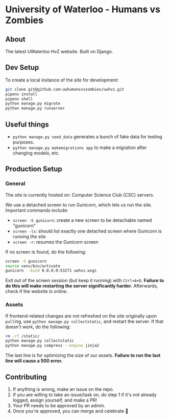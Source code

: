 # University of Waterloo - Humans vs Zombies

## About
The latest UWaterloo HvZ website. Built on Django.

## Dev Setup

To create a local instance of the site for development:
```bash
git clone git@github.com:uwhumansvszombies/uwhvz.git
pipenv install
pipenv shell
python manage.py migrate
python manage.py runserver
```

## Useful things
- `python manage.py seed_data` generates a bunch of fake data for testing purposes.
- `python manage.py makemigrations app` to make a migration after changing models, etc.

## Production Setup

### General
The site is currently hosted on: Computer Science Club (CSC) servers.

We use a detached screen to run Gunicorn, which lets us run the site. Important commands include:
- `screen -S gunicorn`: create a new screen to be detachable named "gunicorn"
- `screen -ls`: should list exactly one detached screen where Gunicorn is running the site
- `screen -r`: resumes the Gunicorn screen

If no screen is found, do the following:
```bash
screen -S gunicorn
source venv/bin/activate
gunicorn --bind 0.0.0.0:53271 uwhvz.wsgi
```
Exit out of the screen session (but keep it running) with `Ctrl+A+D`. **Failure to do this will make restarting the server significantly harder.** Afterwards, check if the website is online.

### Assets
If frontend-related changes are not refreshed on the site originally upon `pull`ing, use `python manage.py collectstatic`, and restart the server. If that doesn't work, do the following:
```bash
rm -rf /static/
python manage.py collectstatic
python manage.py compress --engine jinja2
``` 
The last line is for optimizing the size of our assets. **Failure to run the last line will cause a 500 error.**

## Contributing
1. If anything is wrong, make an issue on the repo. 
2. If you are willing to take an issue/task on, do step 1 if it's not already logged, assign yourself, and make a PR!
3. Your PR needs to be approved by an admin.
4. Once you're approved, you can merge and celebrate :tada:
